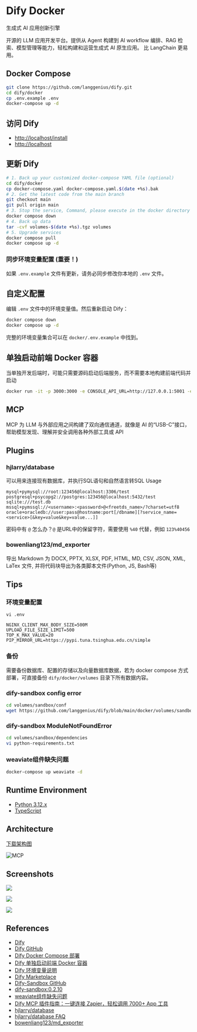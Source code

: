 # Dify Docker

生成式 AI 应用创新引擎

开源的 LLM 应用开发平台。提供从 Agent 构建到 AI workflow 编排、RAG 检索、模型管理等能力，轻松构建和运营生成式 AI 原生应用。
比 LangChain 更易用。

## Docker Compose
```sh
git clone https://github.com/langgenius/dify.git
cd dify/docker
cp .env.example .env
docker-compose up -d
```

## 访问 Dify
- [http://localhost/install](http://localhost/install)
- [http://localhost](http://localhost)

## 更新 Dify
```sh
# 1. Back up your customized docker-compose YAML file (optional)
cd dify/docker
cp docker-compose.yaml docker-compose.yaml.$(date +%s).bak
# 2. Get the latest code from the main branch
git checkout main
git pull origin main
# 3. Stop the service, Command, please execute in the docker directory
docker compose down
# 4. Back up data
tar -cvf volumes-$(date +%s).tgz volumes
# 5. Upgrade services
docker compose pull
docker compose up -d
```

### 同步环境变量配置 (重要！)
如果 `.env.example` 文件有更新，请务必同步修改你本地的 `.env` 文件。

## 自定义配置
编辑 `.env` 文件中的环境变量值。然后重新启动 Dify：
```sh
docker compose down
docker compose up -d
```
完整的环境变量集合可以在 `docker/.env.example` 中找到。

## 单独启动前端 Docker 容器
当单独开发后端时，可能只需要源码启动后端服务，而不需要本地构建前端代码并启动
```sh
docker run -it -p 3000:3000 -e CONSOLE_API_URL=http://127.0.0.1:5001 -e APP_API_URL=http://127.0.0.1:5001 langgenius/dify-web:latest
```

## MCP
MCP 为 LLM 与外部应用之间构建了双向通信通道，就像是 AI 的“USB-C”接口，帮助模型发现、理解并安全调用各种外部工具或 API

## Plugins
### hjlarry/database
可以用来连接现有数据库，并执行SQL语句和自然语言转SQL
Usage
```
mysql+pymysql://root:123456@localhost:3306/test
postgresql+psycopg2://postgres:123456@localhost:5432/test
sqlite:///test.db
mssql+pymssql://<username>:<password>@<freetds_name>/?charset=utf8
oracle+oracledb://user:pass@hostname:port[/dbname][?service_name=<service>[&key=value&key=value...]]
```
密码中有 `@` 怎么办？`@` 是URL中的保留字符，需要使用 `%40` 代替，例如 `123%40456`

### bowenliang123/md_exporter
导出 Markdown 为 DOCX, PPTX, XLSX, PDF, HTML, MD, CSV, JSON, XML, LaTex 文件, 并将代码块导出为各类脚本文件(Python, JS, Bash等)

## Tips
### 环境变量配置
`vi .env`
```
NGINX_CLIENT_MAX_BODY_SIZE=500M
UPLOAD_FILE_SIZE_LIMIT=500
TOP_K_MAX_VALUE=20
PIP_MIRROR_URL=https://pypi.tuna.tsinghua.edu.cn/simple
```

### 备份
需要备份数据库、配置的存储以及向量数据库数据，若为 docker compose 方式部署，可直接备份 `dify/docker/volumes` 目录下所有数据内容。

### dify-sandbox config error
```sh
cd volumes/sandbox/conf
wget https://github.com/langgenius/dify/blob/main/docker/volumes/sandbox/conf/config.yaml
```

### dify-sandbox ModuleNotFoundError
```sh
cd volumes/sandbox/dependencies
vi python-requirements.txt
```

### weaviate组件缺失问题
```sh
docker-compose up weaviate -d
```

## Runtime Environment
- [Python 3.12.x](https://www.python.org/downloads/)
- [TypeScript](https://www.typescriptlang.org/)

## Architecture
[下载架构图](https://assets.dify.ai/files/dify_llms_app_stack_cn.pdf)

![MCP](https://mmecoa.qpic.cn/mmecoa_png/ftnoqhiaHUy8f94noxxab794HsRlhWpyCT25WePXzy1LIvoXgCFYrkRnc6XKosV95GAcMOydMVr1kwibMiaiajbctQ/640?wx_fmt=png&tp=webp&wxfrom=10005&wx_lazy=1&wx_co=1)

## Screenshots
![](https://framerusercontent.com/images/WY0mSS5ACIDg7Vrq3NVKndOs5KM.png)

![](https://framerusercontent.com/images/cbqqxOjnHAZK0bXOSGWSwCZ4Lw.png)

![](https://framerusercontent.com/images/p3HloLvq35HTKP1Q3A3hSwyI.png)

## References
- [Dify](https://dify.ai/zh)
- [Dify GitHub](https://github.com/langgenius/dify)
- [Dify Docker Compose 部署](https://docs.dify.ai/zh-hans/getting-started/install-self-hosted/docker-compose)
- [Dify 单独启动前端 Docker 容器](https://docs.dify.ai/zh-hans/getting-started/install-self-hosted/start-the-frontend-docker-container)
- [Dify 环境变量说明](https://docs.dify.ai/zh-hans/getting-started/install-self-hosted/environments)
- [Dify Marketplace](https://marketplace.dify.ai/)
- [Dify-Sandbox GitHub](https://github.com/langgenius/dify-sandbox)
- [dify-sandbox:0.2.10](https://github.com/langgenius/dify/issues/15675)
- [weaviate组件缺失问题](https://github.com/langgenius/dify/issues/12872)
- [Dify MCP 插件指南：一键连接 Zapier，轻松调用 7000+ App 工具](https://mp.weixin.qq.com/s/CDhqmLO1JXSB__aUMqoGoQ)
- [hjlarry/database](https://marketplace.dify.ai/plugins/hjlarry/database)
- [hjlarry/database FAQ](https://github.com/hjlarry/dify-plugin-database/blob/main/FAQ.md)
- [bowenliang123/md_exporter](https://marketplace.dify.ai/plugins/bowenliang123/md_exporter)